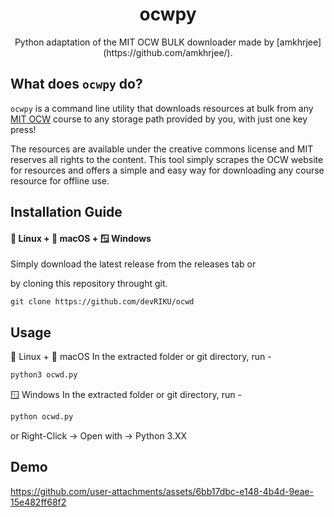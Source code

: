 <p align="center">
    <h1 align = "center">ocwpy</h1>
    <p align = "center">Python adaptation of the MIT OCW BULK downloader made by [amkhrjee](https://github.com/amkhrjee/).</p>
</p>

## What does `ocwpy` do?
`ocwpy` is a command line utility that downloads resources at bulk from any [MIT OCW](https://ocw.mit.edu/) course to any storage path provided by you, with just one key press! 

The resources are available under the creative commons license and MIT reserves all rights to the content. This tool simply scrapes the OCW website for resources and offers a simple and easy way for downloading any course resource for offline use.
## Installation Guide
#### 🐧 Linux + 🍎 macOS + 🪟 Windows
Simply download the latest release from the releases tab or

by cloning this repository throught git.
```git
git clone https://github.com/devRIKU/ocwd
```
## Usage
🐧 Linux + 🍎 macOS 
In the extracted folder or git directory, run -
```python
python3 ocwd.py
```
🪟 Windows 
In the extracted folder or git directory, run -
```python
python ocwd.py
```
or Right-Click -> Open with -> Python 3.XX
## Demo
https://github.com/user-attachments/assets/6bb17dbc-e148-4b4d-9eae-15e482ff68f2




